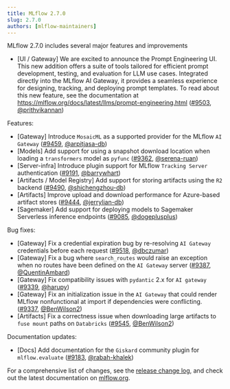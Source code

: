 ```yaml
---
title: MLflow 2.7.0
slug: 2.7.0
authors: [mlflow-maintainers]
---
```


MLflow 2.7.0 includes several major features and improvements

- [UI / Gateway] We are excited to announce the Prompt Engineering UI. This new addition offers a suite of tools tailored for efficient prompt development, testing, and evaluation for LLM use cases. Integrated directly into the MLflow AI Gateway, it provides a seamless experience for designing, tracking, and deploying prompt templates. To read about this new feature, see the documentation at https://mlflow.org/docs/latest/llms/prompt-engineering.html ([#9503](https://github.com/mlflow/mlflow/pull/9503), [@prithvikannan](https://github.com/prithvikannan))

Features:

- [Gateway] Introduce `MosaicML` as a supported provider for the MLflow `AI Gateway` ([#9459](https://github.com/mlflow/mlflow/pull/9459), [@arpitjasa-db](https://github.com/arpitjasa-db))
- [Models] Add support for using a snapshot download location when loading a `transformers` model as `pyfunc` ([#9362](https://github.com/mlflow/mlflow/pull/9362), [@serena-ruan](https://github.com/serena-ruan))
- [Server-infra] Introduce plugin support for MLflow `Tracking Server` authentication ([#9191](https://github.com/mlflow/mlflow/pull/9191), [@barrywhart](https://github.com/barrywhart))
- [Artifacts / Model Registry] Add support for storing artifacts using the `R2` backend ([#9490](https://github.com/mlflow/mlflow/pull/9490), [@shichengzhou-db](https://github.com/shichengzhou-db))
- [Artifacts] Improve upload and download performance for Azure-based artifact stores ([#9444](https://github.com/mlflow/mlflow/pull/9444), [@jerrylian-db](https://github.com/jerrylian-db))
- [Sagemaker] Add support for deploying models to Sagemaker Serverless inference endpoints ([#9085](https://github.com/mlflow/mlflow/pull/9085), [@dogeplusplus](https://github.com/dogeplusplus))

Bug fixes:

- [Gateway] Fix a credential expiration bug by re-resolving `AI Gateway` credentials before each request ([#9518](https://github.com/mlflow/mlflow/pull/9518), [@dbczumar](https://github.com/dbczumar))
- [Gateway] Fix a bug where `search_routes` would raise an exception when no routes have been defined on the `AI Gateway` server ([#9387](https://github.com/mlflow/mlflow/pull/9387), [@QuentinAmbard](https://github.com/QuentinAmbard))
- [Gateway] Fix compatibility issues with `pydantic` 2.x for `AI gateway` ([#9339](https://github.com/mlflow/mlflow/pull/9339), [@harupy](https://github.com/harupy))
- [Gateway] Fix an initialization issue in the `AI Gateway` that could render MLflow nonfunctional at import if dependencies were conflicting. ([#9337](https://github.com/mlflow/mlflow/pull/9337), [@BenWilson2](https://github.com/BenWilson2))
- [Artifacts] Fix a correctness issue when downloading large artifacts to `fuse mount` paths on `Databricks` ([#9545](https://github.com/mlflow/mlflow/pull/9545), [@BenWilson2](https://github.com/BenWilson2))

Documentation updates:

- [Docs] Add documentation for the `Giskard` community plugin for `mlflow.evaluate` ([#9183](https://github.com/mlflow/mlflow/pull/9183), [@rabah-khalek](https://github.com/rabah-khalek))

For a comprehensive list of changes, see the [release change log](https://github.com/mlflow/mlflow/releases/tag/v2.7.0), and check out the latest documentation on [mlflow.org](http://mlflow.org/).
